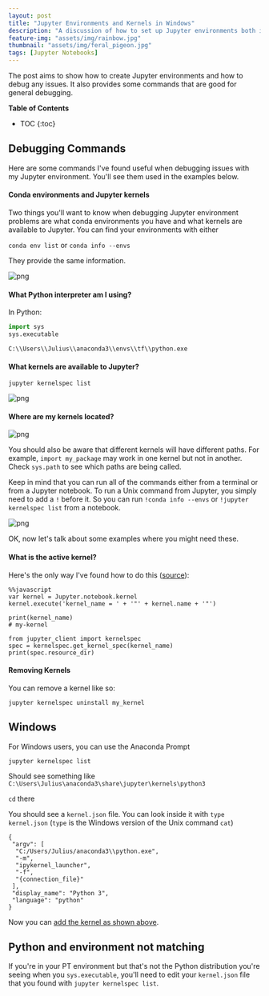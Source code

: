 ```yaml
---
layout: post
title: "Jupyter Environments and Kernels in Windows"
description: "A discussion of how to set up Jupyter environments both inside Docker containers and outside"
feature-img: "assets/img/rainbow.jpg"
thumbnail: "assets/img/feral_pigeon.jpg"
tags: [Jupyter Notebooks]
---
```


The post aims to show how to create Jupyter environments and how to debug any issues. It also provides some commands that are good for general debugging.


<b>Table of Contents</b>
* TOC
{:toc}

## Debugging Commands

Here are some commands I've found useful when debugging issues with my Jupyter environment. You'll see them used in the examples below.

#### Conda environments and Jupyter kernels

Two things you'll want to know when debugging Jupyter environment problems are what conda environments you have and what kernels are available to Jupyter. You can find your environments with either

`conda env list` or `conda info --envs`

They provide the same information.

![png]({{site.baseurl}}/assets/img/windows_conda_envs.png)

#### What Python interpreter am I using?

In Python:

``` python
import sys
sys.executable
```

`C:\\Users\\Julius\\anaconda3\\envs\\tf\\python.exe`

#### What kernels are available to Jupyter?

`jupyter kernelspec list`

![png]({{site.baseurl}}/assets/img/kernels2.png)

#### Where are my kernels located?

![png]({{site.baseurl}}/assets/img/windows_kernels.png)

You should also be aware that different kernels will have different paths. For example, `import my_package` may work in one kernel but not in another. Check `sys.path` to see which paths are being called.

Keep in mind that you can run all of the commands either from a terminal or from a Jupyter notebook. To run a Unix command from Jupyter, you simply need to add a `!` before it. So you can run `!conda info --envs` or `!jupyter kernelspec list` from a notebook.

![png]({{site.baseurl}}/assets/img/jupyter_commands.png)

OK, now let's talk about some examples where you might need these.

#### What is the active kernel?

Here's the only way I've found how to do this ([source](https://stackoverflow.com/questions/43759543/how-to-get-active-kernel-name-in-jupyter-notebook)):
```
%%javascript
var kernel = Jupyter.notebook.kernel
kernel.execute('kernel_name = ' + '"' + kernel.name + '"')
```

```
print(kernel_name)
# my-kernel
```

```
from jupyter_client import kernelspec
spec = kernelspec.get_kernel_spec(kernel_name)
print(spec.resource_dir)
```

#### Removing Kernels

You can remove a kernel like so:

`jupyter kernelspec uninstall my_kernel`

## Windows

For Windows users, you can use the Anaconda Prompt

`jupyter kernelspec list`

Should see something like `C:\Users\Julius\anaconda3\share\jupyter\kernels\python3`

`cd` there

You should see a `kernel.json` file. You can look inside it with `type kernel.json` (`type` is the Windows version of the Unix command `cat`)

```
{
 "argv": [
  "C:/Users/Julius/anaconda3\\python.exe",
  "-m",
  "ipykernel_launcher",
  "-f",
  "{connection_file}"
 ],
 "display_name": "Python 3",
 "language": "python"
}
```

Now you can [add the kernel as shown above](https://jss367.github.io/jupyter-environments-and-kernels.html#adding-kernels).

## Python and environment not matching

If you're in your PT environment but that's not the Python distribution you're seeing when you `sys.executable`, you'll need to edit your `kernel.json` file that you found with `jupyter kernelspec list`.

